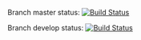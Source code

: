Branch master status: [![Build Status](https://travis-ci.org/Rasta228/Labka3.svg?branch=master)](https://travis-ci.org/Rasta228/Labka3)

Branch develop status: [![Build Status](https://travis-ci.org/Rasta228/Labka3.svg?branch=develop)](https://travis-ci.org/Rasta228/Labka3)

